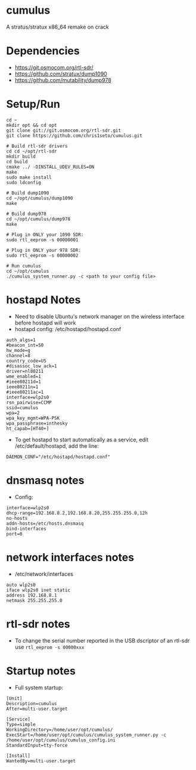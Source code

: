 # cumulus
A stratus/stratux x86_64 remake on crack

# Dependencies
* https://git.osmocom.org/rtl-sdr/
* https://github.com/stratux/dump1090
* https://github.com/mutability/dump978

# Setup/Run

```
cd ~
mkdir opt && cd opt
git clone git://git.osmocom.org/rtl-sdr.git
git clone https://github.com/chris1seto/cumulus.git

# Build rtl-sdr drivers
cd cd ~/opt/rtl-sdr
mkdir build
cd build
cmake ../ -DINSTALL_UDEV_RULES=ON
make
sudo make install
sudo ldconfig

# Build dump1090
cd ~/opt/cumulus/dump1090
make

# Build dump978
cd ~/opt/cumulus/dump978
make

# Plug in ONLY your 1090 SDR:
sudo rtl_eeprom -s 00000001

# Plug in ONLY your 978 SDR:
sudo rtl_eeprom -s 00000002

# Run cumulus
cd ~/opt/cumulus
./cumulus_system_runner.py -c <path to your config file>
```

# hostapd Notes
* Need to disable Ubuntu's network manager on the wireless interface before hostapd will work
* hostapd config: /etc/hostapd/hostapd.conf
```
auth_algs=1
#beacon_int=50
hw_mode=g
channel=8
country_code=US
#disassoc_low_ack=1
driver=nl80211
wme_enabled=1
#ieee80211d=1
ieee80211n=1
#ieee80211ac=1
interface=wlp2s0
rsn_pairwise=CCMP
ssid=cumulus
wpa=2
wpa_key_mgmt=WPA-PSK
wpa_passphrase=inthesky
ht_capab=[HT40+]

```
* To get hostapd to start automatically as a service, edit /etc/default/hostapd, add the line:
```
DAEMON_CONF="/etc/hostapd/hostapd.conf"
```

# dnsmasq notes
* Config:
```
interface=wlp2s0
dhcp-range=192.168.8.2,192.168.8.20,255.255.255.0,12h
no-hosts
addn-hosts=/etc/hosts.dnsmasq
bind-interfaces
port=0
```

# network interfaces notes
* /etc/network/interfaces
```
auto wlp2s0
iface wlp2s0 inet static
address 192.168.8.1
netmask 255.255.255.0
```

# rtl-sdr notes
* To change the serial number reported in the USB dscriptor of an rtl-sdr use `rtl_eeprom -s 00000xxx`

# Startup notes
* Full system startup:
```
[Unit]
Description=cumulus
After=multi-user.target

[Service]
Type=simple
WorkingDirectory=/home/user/opt/cumulus/
ExecStart=/home/user/opt/cumulus/cumulus_system_runner.py -c /home/user/opt/cumulus/cumulus_config.ini
StandardInput=tty-force

[Install]
WantedBy=multi-user.target
```
